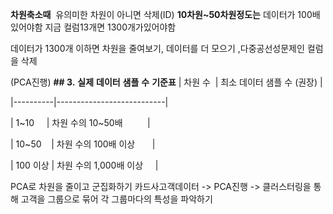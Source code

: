 **차원축소때** 
유의미한 차원이 아니면 삭제(ID)
**10차원~50차원정도는**
데이터가 100배있어야함 지금 컬럼13개면 1300개가있어야함

데이터가 1300개 이하면 
차원을 줄여보기, 데이터를 더 모으기 ,다중공선성문제인 컬럼을 삭제

(PCA진행)
**## 3.** **실제** **데이터** **샘플** **수** **기준표**
| 차원 수  | 최소 데이터 샘플 수 (권장) |

|----------|---------------------------|

| 1~10     | 차원 수의 10~50배          |

| 10~50    | 차원 수의 100배 이상       |

| 100 이상 | 차원 수의 1,000배 이상     |




PCA로 차원을 줄이고 군집화하기 
카드사고객데이터 -> PCA진행 -> 클러스터링을 통해 고객을 그룹으로 묶어 각 그룹마다의 특성을 파악하기